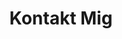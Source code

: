 ---
title: "Kontakt Mig"
# meta description
description: "Kontaktformular til Lærke Knudsen Lorentsen"
# save as draft
draft: false
---